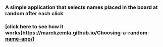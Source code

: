 ### A simple application that selects names placed in the board at random after each click

### [click here to see how it works(https://marekzemla.github.io/Choosing-a-random-name-app/)
